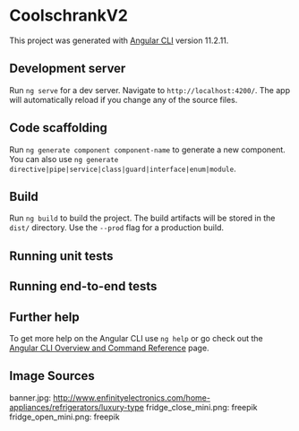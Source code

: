 # CoolschrankV2

This project was generated with [Angular CLI](https://github.com/angular/angular-cli) version 11.2.11.

## Development server

Run `ng serve` for a dev server. Navigate to `http://localhost:4200/`. The app will automatically reload if you change
any of the source files.

## Code scaffolding

Run `ng generate component component-name` to generate a new component. You can also
use `ng generate directive|pipe|service|class|guard|interface|enum|module`.

## Build

Run `ng build` to build the project. The build artifacts will be stored in the `dist/` directory. Use the `--prod` flag
for a production build.

## Running unit tests

## Running end-to-end tests

## Further help

To get more help on the Angular CLI use `ng help` or go check out
the [Angular CLI Overview and Command Reference](https://angular.io/cli) page.

## Image Sources

banner.jpg: http://www.enfinityelectronics.com/home-appliances/refrigerators/luxury-type
fridge_close_mini.png: freepik
fridge_open_mini.png: freepik
